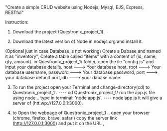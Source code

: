 "Create a simple CRUD website using Nodejs, Mysql, EJS, Express, RESTful"

Instruction:

1) Download the project (Questronix_project_1).

2) Download the latest version of Node in nodejs.org and install it.

(Optional just in case Database is not working)
	Create a Dabase and named it as "inventory",
	Create a table called "items" with a content of (id, name, qty, amount).
	in Questronix_project_1/ folder, open the ile "config.js" and input your database details.
	host ---> Your database host,
	root ---> Your database username,
	password ---> Your database password,
	port ---> your database default port,
	db ---> your dabase name.

3)	To run the project open your Terminal and change-directory(cd) to Questronix_project_1 .
		---- cd Questronix_project_1/
	run the app.js file using node...  type in terminal: 'node app.js'.
		---- node app.js
	it will give a server of (htt:wp://127.0.0.1:3000).

4) to Open the webpage of Questronix_project_1 ..
	open your browser (chrome, firefox, brave, safari)
	copy the server link (http://127.0.0.1:3000) and put it on the URL ,

